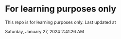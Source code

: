 # For learning purposes only
This repo is for learning purposes only.
Last updated at

Saturday, January 27, 2024 2:41:26 AM

